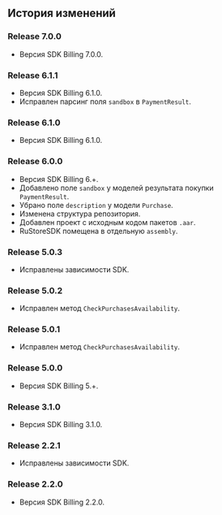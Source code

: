## История изменений

### Release 7.0.0
- Версия SDK Billing 7.0.0.

### Release 6.1.1
- Версия SDK Billing 6.1.0.
- Исправлен парсинг поля `sandbox` в `PaymentResult`.

### Release 6.1.0
- Версия SDK Billing 6.1.0.

### Release 6.0.0
- Версия SDK Billing 6.+.
- Добавлено поле `sandbox` у моделей результата покупки `PaymentResult`.
- Убрано поле `description` у модели `Purchase`.
- Изменена структура репозитория.
- Добавлен проект с исходным кодом пакетов `.aar`.
- RuStoreSDK помещена в отдельную `assembly`.

### Release 5.0.3
- Исправлены зависимости SDK.

### Release 5.0.2
- Исправлен метод `CheckPurchasesAvailability`.

### Release 5.0.1
- Исправлен метод `CheckPurchasesAvailability`.

### Release 5.0.0
- Версия SDK Billing 5.+.

### Release 3.1.0
- Версия SDK Billing 3.1.0.

### Release 2.2.1
- Исправлены зависимости SDK.

### Release 2.2.0
- Версия SDK Billing 2.2.0.
